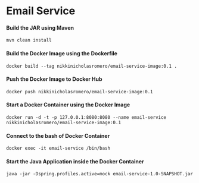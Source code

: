 # Email Service

#### Build the JAR using Maven
``
mvn clean install
``

#### Build the Docker Image using the Dockerfile
``
docker build --tag nikkinicholasromero/email-service-image:0.1 .
``

#### Push the Docker Image to Docker Hub
``
docker push nikkinicholasromero/email-service-image:0.1
``

#### Start a Docker Container using the Docker Image
``
docker run -d -t -p 127.0.0.1:8080:8080 --name email-service nikkinicholasromero/email-service-image:0.1
``

#### Connect to the bash of Docker Container 
``
docker exec -it email-service /bin/bash
``

#### Start the Java Application inside the Docker Container
``
java -jar -Dspring.profiles.active=mock email-service-1.0-SNAPSHOT.jar
``